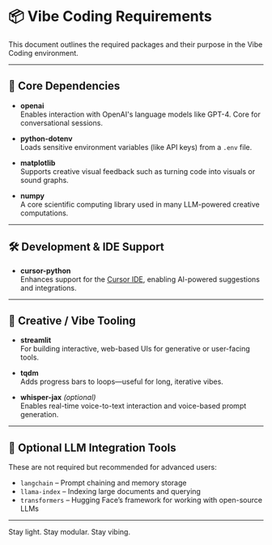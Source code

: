 # 📦 Vibe Coding Requirements

This document outlines the required packages and their purpose in the Vibe Coding environment.

---

## 🔧 Core Dependencies

- **openai**  
  Enables interaction with OpenAI's language models like GPT-4. Core for conversational sessions.

- **python-dotenv**  
  Loads sensitive environment variables (like API keys) from a `.env` file.

- **matplotlib**  
  Supports creative visual feedback such as turning code into visuals or sound graphs.

- **numpy**  
  A core scientific computing library used in many LLM-powered creative computations.

---

## 🛠️ Development & IDE Support

- **cursor-python**  
  Enhances support for the [Cursor IDE](https://www.cursor.so/), enabling AI-powered suggestions and integrations.

---

## 🧪 Creative / Vibe Tooling

- **streamlit**  
  For building interactive, web-based UIs for generative or user-facing tools.

- **tqdm**  
  Adds progress bars to loops—useful for long, iterative vibes.

- **whisper-jax** *(optional)*  
  Enables real-time voice-to-text interaction and voice-based prompt generation.

---

## 🧠 Optional LLM Integration Tools

These are not required but recommended for advanced users:

- `langchain` – Prompt chaining and memory storage
- `llama-index` – Indexing large documents and querying
- `transformers` – Hugging Face’s framework for working with open-source LLMs

---

Stay light. Stay modular. Stay vibing.
